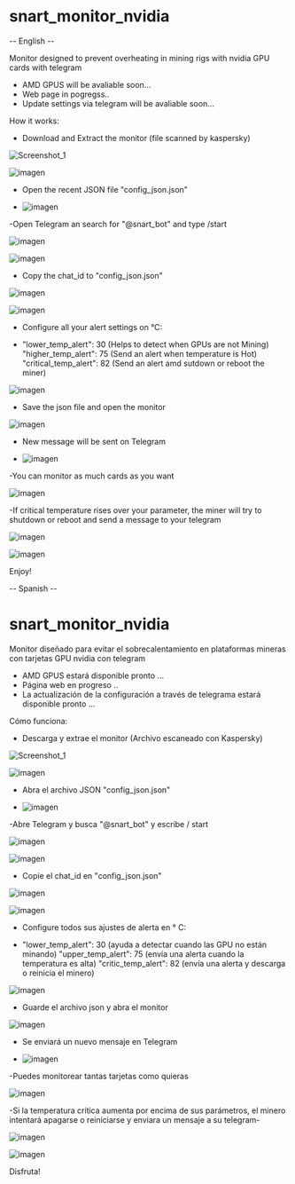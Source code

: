 # snart_monitor_nvidia
-- English --

Monitor designed to prevent overheating in mining rigs with nvidia GPU cards with telegram

- AMD GPUS will be avaliable soon...
- Web page in pogregss..
- Update settings via telegram will be avaliable soon...

How it works:
- Download and Extract the monitor (file scanned by kaspersky)

![Screenshot_1](https://user-images.githubusercontent.com/89432902/130544349-65aa82e8-090b-4066-9390-629edf481e2a.png)

![imagen](https://user-images.githubusercontent.com/89432902/130547229-4ff22bea-8d50-438e-b048-8f228d7b8e75.png)

- Open the recent JSON file "config_json.json"

- ![imagen](https://user-images.githubusercontent.com/89432902/130544516-268ba585-57ce-40b0-86c8-5961b17311ac.png)

-Open Telegram an search for "@snart_bot" and type /start

![imagen](https://user-images.githubusercontent.com/89432902/130544628-4e79bbdc-a125-4dc0-971e-60fb271894ac.png)

![imagen](https://user-images.githubusercontent.com/89432902/130544955-dd44b1fc-c505-46b7-b827-4042c208b914.png)

- Copy the chat_id to "config_json.json" 

![imagen](https://user-images.githubusercontent.com/89432902/130545049-91506546-7326-4d45-b9d4-e07678c79612.png)

![imagen](https://user-images.githubusercontent.com/89432902/130545108-18faaa62-df07-4235-a471-a34aa5b19092.png)

- Configure all your alert settings on °C:

-   "lower_temp_alert": 30 (Helps to detect when GPUs are not Mining)
    "higher_temp_alert": 75 (Send an alert when temperature is Hot)
    "critical_temp_alert": 82 (Send an alert amd sutdown or reboot the miner)
    
 ![imagen](https://user-images.githubusercontent.com/89432902/130545296-88515c26-b2d1-4efe-baef-01d1396e574d.png)
 
- Save the json file and open the monitor

![imagen](https://user-images.githubusercontent.com/89432902/130545502-9ba3c6ae-185d-4676-9488-ea7c2c81a026.png)

- New message will be sent on Telegram

-  ![imagen](https://user-images.githubusercontent.com/89432902/130545558-20d52840-0791-4941-b674-e8996aca8598.png)

-You can monitor as much cards as you want

![imagen](https://user-images.githubusercontent.com/89432902/130545687-a87cce15-08da-4610-a608-fcaa32832184.png)

-If critical temperature rises over your parameter, the miner will try to shutdown or reboot and send a message to your telegram

![imagen](https://user-images.githubusercontent.com/89432902/130546067-5d26d379-aff6-43fe-a454-f922fae9c0c1.png)

![imagen](https://user-images.githubusercontent.com/89432902/130546096-cd4b959c-8454-479c-905b-91df6888363f.png)

Enjoy!


-- Spanish --


# snart_monitor_nvidia
Monitor diseñado para evitar el sobrecalentamiento en plataformas mineras con tarjetas GPU nvidia con telegram

- AMD GPUS estará disponible pronto ...
- Página web en progreso ..
- La actualización de la configuración a través de telegrama estará disponible pronto ...


Cómo funciona:
- Descarga y extrae el monitor (Archivo escaneado con Kaspersky)

![Screenshot_1](https://user-images.githubusercontent.com/89432902/130544349-65aa82e8-090b-4066-9390-629edf481e2a.png)

![imagen](https://user-images.githubusercontent.com/89432902/130547229-4ff22bea-8d50-438e-b048-8f228d7b8e75.png)

- Abra el archivo JSON  "config_json.json"

- ![imagen](https://user-images.githubusercontent.com/89432902/130544516-268ba585-57ce-40b0-86c8-5961b17311ac.png)

-Abre Telegram y busca "@snart_bot" y escribe / start

![imagen](https://user-images.githubusercontent.com/89432902/130544628-4e79bbdc-a125-4dc0-971e-60fb271894ac.png)

![imagen](https://user-images.githubusercontent.com/89432902/130544955-dd44b1fc-c505-46b7-b827-4042c208b914.png)

- Copie el chat_id en "config_json.json"

![imagen](https://user-images.githubusercontent.com/89432902/130545049-91506546-7326-4d45-b9d4-e07678c79612.png)

![imagen](https://user-images.githubusercontent.com/89432902/130545108-18faaa62-df07-4235-a471-a34aa5b19092.png)

- Configure todos sus ajustes de alerta en ° C:

- "lower_temp_alert": 30 (ayuda a detectar cuando las GPU no están minando)
  "upper_temp_alert": 75 (envía una alerta cuando la temperatura es alta)
  "critic_temp_alert": 82 (envía una alerta y descarga o reinicia el minero)
    
 ![imagen](https://user-images.githubusercontent.com/89432902/130545296-88515c26-b2d1-4efe-baef-01d1396e574d.png)
 
- Guarde el archivo json y abra el monitor

![imagen](https://user-images.githubusercontent.com/89432902/130545502-9ba3c6ae-185d-4676-9488-ea7c2c81a026.png)

- Se enviará un nuevo mensaje en Telegram

-  ![imagen](https://user-images.githubusercontent.com/89432902/130545558-20d52840-0791-4941-b674-e8996aca8598.png)

-Puedes monitorear tantas tarjetas como quieras

![imagen](https://user-images.githubusercontent.com/89432902/130545687-a87cce15-08da-4610-a608-fcaa32832184.png)

-Si la temperatura crítica aumenta por encima de sus parámetros, el minero intentará apagarse o reiniciarse y enviara un mensaje a su telegram-

![imagen](https://user-images.githubusercontent.com/89432902/130546067-5d26d379-aff6-43fe-a454-f922fae9c0c1.png)

![imagen](https://user-images.githubusercontent.com/89432902/130546096-cd4b959c-8454-479c-905b-91df6888363f.png)

Disfruta!
